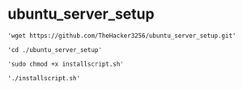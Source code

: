 # ubuntu_server_setup

```
'wget https://github.com/TheHacker3256/ubuntu_server_setup.git'
```

```
'cd ./ubuntu_server_setup'
```

```
'sudo chmod +x installscript.sh'
```

```
'./installscript.sh'
```
